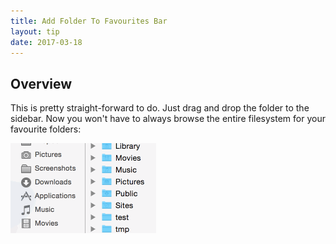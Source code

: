 ```yaml
---
title: Add Folder To Favourites Bar
layout: tip
date: 2017-03-18
---
```


## Overview
This is pretty straight-forward to do. Just drag and drop the folder to the sidebar. Now you won't have to always browse the entire filesystem for your favourite folders:

![Favourites](/assets/images/tips/fav.gif)
